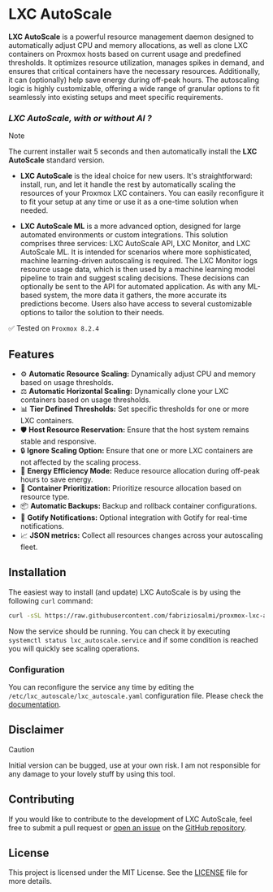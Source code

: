 # LXC AutoScale 

**LXC AutoScale** is a powerful resource management daemon designed to automatically adjust CPU and memory allocations, as well as clone LXC containers on Proxmox hosts based on current usage and predefined thresholds. It optimizes resource utilization, manages spikes in demand, and ensures that critical containers have the necessary resources. Additionally, it can (optionally) help save energy during off-peak hours. The autoscaling logic is highly customizable, offering a wide range of granular options to fit seamlessly into existing setups and meet specific requirements.

### _LXC AutoScale, with or without AI ?_

> [!NOTE]
> The current installer wait 5 seconds and then automatically install the **LXC AutoScale** standard version.

- **LXC AutoScale** is the ideal choice for new users. It's straightforward: install, run, and let it handle the rest by automatically scaling the resources of your Proxmox LXC containers. You can easily reconfigure it to fit your setup at any time or use it as a one-time solution when needed.

- **LXC AutoScale ML** is a more advanced option, designed for large automated environments or custom integrations. This solution comprises three services: LXC AutoScale API, LXC Monitor, and LXC AutoScale ML. It is intended for scenarios where more sophisticated, machine learning-driven autoscaling is required. The LXC Monitor logs resource usage data, which is then used by a machine learning model pipeline to train and suggest scaling decisions. These decisions can optionally be sent to the API for automated application. As with any ML-based system, the more data it gathers, the more accurate its predictions become. Users also have access to several customizable options to tailor the solution to their needs.

✅ Tested on `Proxmox 8.2.4`

## Features

- ⚙️ **Automatic Resource Scaling:** Dynamically adjust CPU and memory based on usage thresholds.
- ⚖️ **Automatic Horizontal Scaling:** Dynamically clone your LXC containers based on usage thresholds.
- 📊 **Tier Defined Thresholds:** Set specific thresholds for one or more LXC containers.
- 🛡️ **Host Resource Reservation:** Ensure that the host system remains stable and responsive.
- 🔒 **Ignore Scaling Option:** Ensure that one or more LXC containers are not affected by the scaling process.
- 🌱 **Energy Efficiency Mode:** Reduce resource allocation during off-peak hours to save energy.
- 🚦 **Container Prioritization:** Prioritize resource allocation based on resource type.
- 📦 **Automatic Backups:** Backup and rollback container configurations.
- 🔔 **Gotify Notifications:** Optional integration with Gotify for real-time notifications.
- 📈 **JSON metrics:** Collect all resources changes across your autoscaling fleet. 

## Installation

The easiest way to install (and update) LXC AutoScale is by using the following `curl` command:

```bash
curl -sSL https://raw.githubusercontent.com/fabriziosalmi/proxmox-lxc-autoscale/main/install.sh | bash
```

Now the service should be running. You can check it by executing `systemctl status lxc_autoscale.service` and if some condition is reached you will quickly see scaling operations. 

### Configuration

You can reconfigure the service any time by editing the `/etc/lxc_autoscale/lxc_autoscale.yaml` configuration file.
Please check the [documentation](https://github.com/fabriziosalmi/proxmox-lxc-autoscale/blob/main/docs/lxc_autoscale.md).

## Disclaimer

> [!CAUTION]
> Initial version can be bugged, use at your own risk. I am not responsible for any damage to your lovely stuff by using this tool.

## Contributing

If you would like to contribute to the development of LXC AutoScale, feel free to submit a pull request or [open an issue](https://github.com/fabriziosalmi/proxmox-lxc-autoscale/issues/new/choose) on the [GitHub repository](https://github.com/fabriziosalmi/proxmox-lxc-autoscale).

## License

This project is licensed under the MIT License. See the [LICENSE](LICENSE) file for more details.
